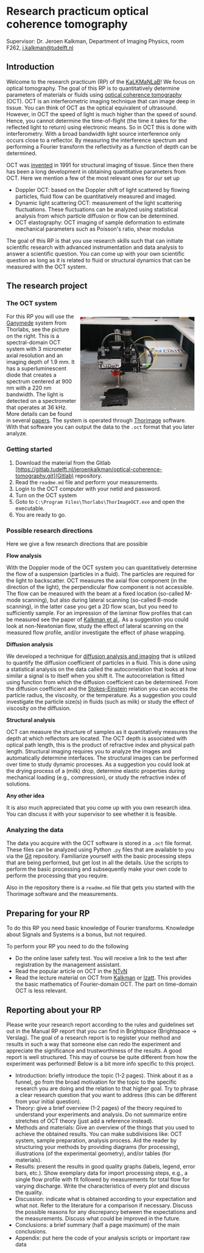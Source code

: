 # Research practicum optical coherence tomography

Supervisor: Dr. Jeroen Kalkman, Department of Imaging Physics, room F262, j.kalkman@tudelft.nl

## Introduction
Welcome to the research practicum (RP) of the [KaLKMaNLaB](www.jkalkman.nl)! We focus on optical tomography. The goal of this RP is to quantitatively determine parameters of materials or fluids using [optical coherence tomography](https://en.wikipedia.org/wiki/Optical_coherence_tomography) (OCT). OCT is an interferometric imaging technique that can image deep in tissue. You can think of OCT as the optical equivalent of ultrasound. However, in OCT the speed of light is much higher than the speed of sound. Hence, you cannot determine the time-of-flight (the time it takes for the reflected light to return) using electronic means. So in OCT this is done with interferometry. With a broad bandwidth light source interference only occurs close to a reflector. By measuring the interference spectrum and performing a Fourier transform the reflectivity as a function of depth can be determined. 

OCT was [invented](http://10.1126/science.1957169) in 1991 for structural imaging of tissue. Since then there has been a long development in obtaining quantitative parameters from OCT. Here we mention a few of the most relevant ones for our set up

* Doppler OCT: based on the Doppler shift of light scattered by flowing particles, fluid flow can be quantitatively measured and imaged. 
* Dynamic light scattering OCT: measurement of the light scattering fluctuations. These fluctuations can be analyzed using statistical analysis from which particle diffusion or flow can be determined.  
* OCT elastography: OCT imaging of sample deformation to estimate mechanical parameters such as Poisson's ratio, shear modulus

The goal of this RP is that you use research skills such that can initiate scientific research with advanced instrumentation and data analysis to answer a scientific question. You can come up with your own scientific question as long as it is related to fluid or structural dynamics that can be measured with the OCT system.

## The research project

### The OCT system
<img style="border:10px solid white;" src="octsystem.jpg" alt="OCT system as operated in the research lab." width="300" align="right"/>

For this RP you will use the [Ganymede](https://www.thorlabs.com/newgrouppage9.cfm?objectgroup_id=8214) system from Thorlabs, see the picture on the right. This is a spectral-domain OCT system with 3 micrometer axial resolution and an imaging depth of 1.9 mm. It has a superluminescent diode that creates a spectrum centered at 900 nm with a 220 nm bandwidth. The light is detected on a spectrometer that operates at 36 kHz. More details can be found in several [papers](https://doi.org/10.1364/OE.439761). The system is operated through [Thorimage](https://www.thorlabs.com/newgrouppage9.cfm?objectgroup_id=7982) software. With that software you can output the data to the `.oct` format that you later analyze.

### Getting started

1. Download the material from the Gitlab [https://gitlab.tudelft.nl/jeroenkalkman/optical-coherence-tomography.git](Gitlab) repository.
2. Read the `readme.md` file and perform your measurements.
3. Login to the OCT computer with your netid and password.
4. Turn on the OCT system 
5. Goto to `C:\Program Files\Thorlabs\ThorImageOCT.exe` and open the executable. 
6. You are ready to go.

### Possible research directions
Here we give a few research directions that are possible

**Flow analysis**

With the Doppler mode of the OCT system you can quantitatively determine the flow of a suspension (particles in a fluid). The particles are required for the light to backscatter. OCT measures the axial flow component (in the direction of the light), the perpendicular flow component is not accessible. The flow can be measured with the beam at a fixed location (so-called M-mode scanning), but also  during lateral scanning (so-called B-mode scanning), in the latter case you get a 2D flow scan, but you need to sufficiently sample. For an impression of the laminar flow profiles that can be measured see the paper of [Kalkman et al.](https://doi.org/10.1364/OE.18.003883). As a suggestion you could look at non-Newtonian flow, study the effect of lateral scanning on the measured flow profile, and/or investigate the effect of phase wrapping. 

**Diffusion analysis**

We developed a technique for [diffusion analysis and imaging](https://doi.org/10.1103/PhysRevLett.105.198302) that is utilized to quantify the diffusion coefficient of particles in a fluid. This is done using a statistical analysis on the data called the autocorrelation that looks at how similar a signal is to itself when you shift it. The autocorrelation is fitted using function from which the diffusion coefficient can be determined. From the diffusion coefficient and the [Stokes-Einstein](https://en.wikipedia.org/wiki/Einstein_relation_(kinetic_theory)) relation you can access the particle radius, the viscosity, or the temperature. As a suggestion you could investigate the particle size(s) in fluids (such as milk) or study the effect of viscosity on the diffusion.

**Structural analysis**

OCT can measure the structure of samples as it quantitatively measures the depth at which reflectors are located. The OCT depth is associated with optical path length, this is the product of refractive index and physical path length. Structural imaging requires you to analyze the images and automatically determine interfaces. The structural images can be performed over time to study dynamic processes. As a suggestion you could look at the drying process of a (milk) drop, determine elastic properties during mechanical loading (e.g., compression), or study the refractive index of solutions. 

 
**Any other idea**

It is also much appreciated that you come up with you own research idea. You can discuss it with your supervisor to see whether it is feasible. 


### Analyzing the data
The data you acquire with the OCT software is stored in a `.oct` file format. These files can be analyzed using Python `.py` files that are available to you via the [Git](https://gitlab.tudelft.nl/jeroenkalkman/optical-coherence-tomography.git) repository. Familiarize yourself with the basic processing steps that are being performed, but get lost in all the details. Use the scripts to perform the basic processing and subsequently make your own code to perform the processing that you require.

Also in the repository there is a `readme.md` file that gets you started with the Thorimage software and the measurements. 

## Preparing for your RP
To do this RP you need basic knowledge of Fourier transforms. Knowledge about Signals and Systems is a bonus, but not required. 

To perform your RP you need to do the following 

- Do the online laser safety test. You will receive a link to the test after registration by the management assistant.
- Read the popular article on OCT in the [NTvN](https://homepage.tudelft.nl/7x60g/pdfs/KalkmanOCTNTvN2015.pdf)  
- Read the lecture material on OCT from [Kalkman](https://qiweb.tudelft.nl/aoi/opticalcoherencetomography/opticalcoherencetomography.html) or [Izatt](https://link.springer.com/content/pdf/10.1007%2F978-3-319-06419-2_3.pdf). This provides the basic mathematics of Fourier-domain OCT. The part on time-domain OCT is less relevant.

## Reporting about your RP
Please write your research report according to the rules and guidelines set out in the Manual RP report that you can find in Brightspace (Brightspace -> Verslag). The goal of a research report is to register your method and results in such a way that someone else can redo the experiment and appreciate the significance and trustworthiness of the results. A good report is well structured. This may of course be quite different from how the experiment was performed! Below is a bit more info specific to this project.

- Introduction: briefly introduce the topic (1-2 pages). Think about it as a funnel, go from the broad motivation for the topic to the specific research you are doing and the relation to that higher goal. Try to phrase a clear research question that you want to address (this can be different from your initial question).   
- Theory: give a brief overview (1-2 pages) of the theory required to understand your experiments and analysis. Do not summarize entire stretches of OCT theory (just add a reference instead).
- Methods and materials: Give an overview of the things that you used to achieve the obtained results. You can make subdivisions like: OCT system, sample preparation, analysis process. Aid the reader by structuring your methods by providing diagrams (for processing), illustrations (of the experimental geometry), and/or tables (for materials).
- Results: present the results in good quality graphs (labels, legend, error bars, etc.). Show exemplary data for import processing steps, e.g., a single flow profile with fit followed by measurements for total flow for varying discharge. Write the characteristics of every plot and discuss the quality.   
- Discussion: indicate what is obtained according to your expectation and what not. Refer to the literature for a comparison if necessary. Discuss the possible reasons for any discrepancy between the expectations and the measurements. Discuss what could be improved in the future. 
- Conclusions: a brief summary (half a page maximum) of the main conclusions. 
- Appendix: put here the code of your analysis scripts or important raw data  
